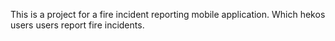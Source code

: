 This is a project for a fire incident reporting mobile application. Which hekos users users report fire incidents. 
